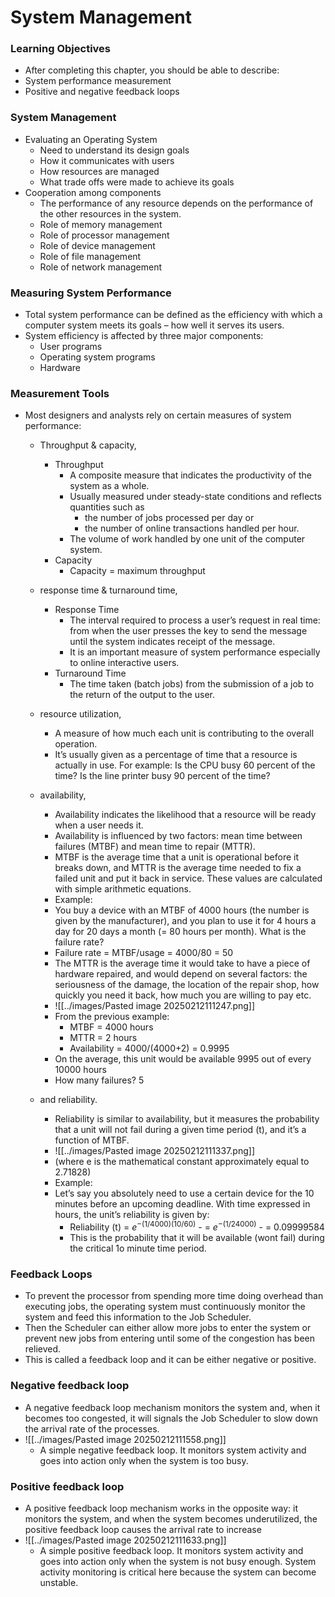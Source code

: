 # System Management

### Learning Objectives 
- After completing this chapter, you should be able to describe: 
- System performance measurement
- Positive and negative feedback loops 

### System Management
- Evaluating an Operating System
	- Need to understand its design goals
	- How it communicates with users
	- How resources are managed
	- What trade offs were made to achieve its goals
- Cooperation among components
	- The performance of any resource depends on the performance of the other resources in the system.
	- Role of memory management
	- Role of processor management
	- Role of device management
	- Role of file management
	- Role of network management

### Measuring System Performance
- Total system performance can be defined as the efficiency with which a computer system meets its goals – how well it serves its users.
- System efficiency is affected by three major components:
	- User programs
	- Operating system programs
	- Hardware

### Measurement Tools 
- Most designers and analysts rely on certain measures of system performance: 
	- Throughput & capacity, 
		- Throughput
			- A composite measure that indicates the productivity of the system as a whole. 
			- Usually measured under steady-state conditions and reflects quantities such as 
				- the number of jobs processed per day or 
				- the number of online transactions handled per hour. 
			- The volume of work handled by one unit of the computer system.
		- Capacity
			- Capacity = maximum throughput

	- response time & turnaround time, 
		- Response Time 
			- The interval required to process a user’s request in real time: from when the user presses the key to send the message until the system indicates receipt of the message. 
			- It is an important measure of system performance especially to online interactive users.
		- Turnaround Time
			- The time taken (batch jobs) from the submission of a job to the return of the output to the user.


	- resource utilization, 
		- A measure of how much each unit is contributing to the overall operation. 
		- It’s usually given as a percentage of time that a resource is actually in use. For example: Is the CPU busy 60 percent of the time? Is the line printer busy 90 percent of the time? 

	- availability, 
		- Availability indicates the likelihood that a resource will be ready when a user needs it. 
		- Availability is influenced by two factors: mean time between failures (MTBF) and mean time to repair (MTTR). 
		- MTBF is the average time that a unit is operational before it breaks down, and MTTR is the average time needed to fix a failed unit and put it back in service. These values are calculated with simple arithmetic equations. 
		- Example:
		- You buy a device with an MTBF of 4000 hours (the number is given by the manufacturer), and you plan to use it for 4 hours a day for 20 days a month (= 80 hours per month). What is the failure rate?
		- Failure rate = MTBF/usage = 4000/80 = 50
		- The MTTR is the average time it would take to have a piece of hardware repaired, and would depend on several factors: the seriousness of the damage, the location of the repair shop, how quickly you need it back, how much you are willing to pay etc.
		- ![[../images/Pasted image 20250212111247.png]]
		- From the previous example:
			- MTBF = 4000 hours
			- MTTR = 2 hours
			- Availability = 4000/(4000+2) = 0.9995
		- On the average, this unit would be available 9995 out of every 10000 hours
		- How many failures? 5

	- and reliability. 
		- Reliability is similar to availability, but it measures the probability that a unit will not fail during a given time period (t), and it’s a function of MTBF. 
		- ![[../images/Pasted image 20250212111337.png]]
		- (where e is the mathematical constant approximately equal to 2.71828) 
		- Example:
		- Let’s say you absolutely need to use a certain device for the 10 minutes before an upcoming deadline. With time expressed in hours, the unit’s reliability is given by:
			- Reliability (t) = $e^{-(1/4000)(10/60)}$
					      - = $e^{-(1/24000)}$
					      - = 0.09999584
			- This is the probability that it will be available (wont fail) during the critical 1o minute time period.

### Feedback Loops
- To prevent the processor from spending more time doing overhead than executing jobs, the operating system must continuously monitor the system and feed this information to the Job Scheduler. 
- Then the Scheduler can either allow more jobs to enter the system or prevent new jobs from entering until some of the congestion has been relieved. 
- This is called a feedback loop and it can be either negative or positive. 


### Negative feedback loop 
- A negative feedback loop mechanism monitors the system and, when it becomes too congested, it will signals the Job Scheduler to slow down the arrival rate of the processes. 
- ![[../images/Pasted image 20250212111558.png]]
	- A simple negative feedback loop. It monitors system activity and goes into action only when the system is too busy.

### Positive feedback loop
- A positive feedback loop mechanism works in the opposite way: it monitors the system, and when the system becomes underutilized, the positive feedback loop causes the arrival rate to increase 
- ![[../images/Pasted image 20250212111633.png]]
	- A simple positive feedback loop. It monitors system activity and goes into action only when the system is not busy enough. System activity monitoring is critical here because the system can become unstable.








